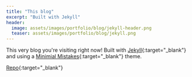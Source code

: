 ```yaml
---
title: "This blog"
excerpt: "Built with Jekyll"
header:
  image: assets/images/portfolio/blog/jekyll-header.png
  teaser: assets/images/portfolio/blog/jekyll.png
---
```


This very blog you're visiting right now! Built with [Jekyll](https://jekyllrb.com/){:target="_blank"} and using a [Minimial Mistakes](https://mmistakes.github.io/minimal-mistakes/){:target="_blank"} theme.

[Repo](https://github.com/StephenCavender/blog){:target="_blank"}